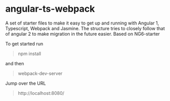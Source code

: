 # angular-ts-webpack
A set of starter files to make it easy to get up and running with Angular 1, Typescript, Webpack and Jasmine. The structure tries to closely follow that of angular 2 to make migration in the future easier. Based on NG6-starter

To get started run

>npm install    

and then
>webpack-dev-server
    
Jump over the URL

>http://localhost:8080/